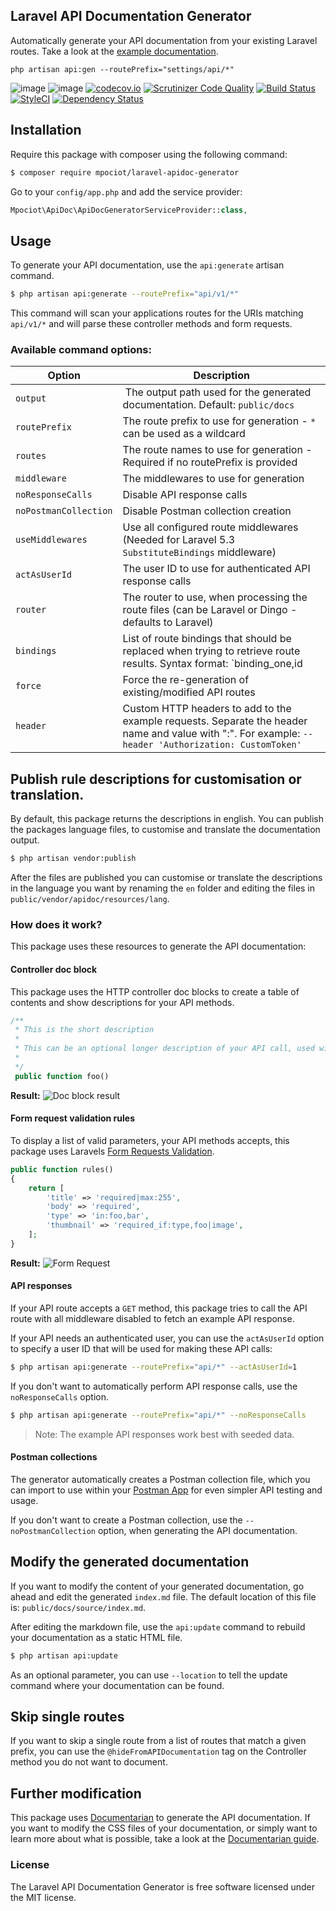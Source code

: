 ## Laravel API Documentation Generator

Automatically generate your API documentation from your existing Laravel routes. Take a look at the [example documentation](http://marcelpociot.com/whiteboard/).

`php artisan api:gen --routePrefix="settings/api/*"`

![image](http://img.shields.io/packagist/v/mpociot/laravel-apidoc-generator.svg?style=flat)
![image](http://img.shields.io/packagist/l/mpociot/laravel-apidoc-generator.svg?style=flat)
[![codecov.io](https://codecov.io/github/mpociot/laravel-apidoc-generator/coverage.svg?branch=master)](https://codecov.io/github/mpociot/laravel-apidoc-generator?branch=master)
[![Scrutinizer Code Quality](https://scrutinizer-ci.com/g/mpociot/laravel-apidoc-generator/badges/quality-score.png?b=master)](https://scrutinizer-ci.com/g/mpociot/laravel-apidoc-generator/?branch=master)
[![Build Status](https://travis-ci.org/mpociot/laravel-apidoc-generator.svg?branch=master)](https://travis-ci.org/mpociot/laravel-apidoc-generator)
[![StyleCI](https://styleci.io/repos/57999295/shield)](https://styleci.io/repos/57999295)
[![Dependency Status](https://www.versioneye.com/php/mpociot:laravel-apidoc-generator/dev-master/badge?style=flat)](https://www.versioneye.com/php/mpociot:laravel-apidoc-generator/dev-master)


## Installation

Require this package with composer using the following command:

```sh
$ composer require mpociot/laravel-apidoc-generator
```
Go to your `config/app.php` and add the service provider:

```php
Mpociot\ApiDoc\ApiDocGeneratorServiceProvider::class,
```

## Usage

To generate your API documentation, use the `api:generate` artisan command.

```sh
$ php artisan api:generate --routePrefix="api/v1/*"
```

This command will scan your applications routes for the URIs matching `api/v1/*` and will parse these controller methods and form requests.

### Available command options:

Option | Description
--------- | -------
`output` | The output path used for the generated documentation. Default: `public/docs`
`routePrefix` | The route prefix to use for generation - `*` can be used as a wildcard
`routes` | The route names to use for generation - Required if no routePrefix is provided
`middleware` | The middlewares to use for generation
`noResponseCalls` | Disable API response calls
`noPostmanCollection` | Disable Postman collection creation
`useMiddlewares` | Use all configured route middlewares (Needed for Laravel 5.3 `SubstituteBindings` middleware)
`actAsUserId` | The user ID to use for authenticated API response calls
`router` | The router to use, when processing the route files (can be Laravel or Dingo - defaults to Laravel)
`bindings` | List of route bindings that should be replaced when trying to retrieve route results. Syntax format: `binding_one,id|binding_two,id`
`force` | Force the re-generation of existing/modified API routes
`header` | Custom HTTP headers to add to the example requests. Separate the header name and value with ":". For example: `--header 'Authorization: CustomToken'`

## Publish rule descriptions for customisation or translation.

 By default, this package returns the descriptions in english. You can publish the packages language files, to customise and translate the documentation output.

 ```sh
 $ php artisan vendor:publish
 ```

 After the files are published you can customise or translate the descriptions in the language you want by renaming the `en` folder and editing the files in `public/vendor/apidoc/resources/lang`.


### How does it work?

This package uses these resources to generate the API documentation:

#### Controller doc block

This package uses the HTTP controller doc blocks to create a table of contents and show descriptions for your API methods.

```php
/**
 * This is the short description
 *
 * This can be an optional longer description of your API call, used within the documentation.
 *
 */
 public function foo()
```

**Result:** ![Doc block result](http://marcelpociot.com/documentarian/doc_block.png)

#### Form request validation rules

To display a list of valid parameters, your API methods accepts, this package uses Laravels [Form Requests Validation](https://laravel.com/docs/5.2/validation#form-request-validation).


```php
public function rules()
{
    return [
        'title' => 'required|max:255',
        'body' => 'required',
        'type' => 'in:foo,bar',
        'thumbnail' => 'required_if:type,foo|image',
    ];
}
```

**Result:** ![Form Request](http://marcelpociot.com/documentarian/form_request.png)

#### API responses

If your API route accepts a `GET` method, this package tries to call the API route with all middleware disabled to fetch an example API response. 

If your API needs an authenticated user, you can use the `actAsUserId` option to specify a user ID that will be used for making these API calls:

```sh
$ php artisan api:generate --routePrefix="api/*" --actAsUserId=1
```

If you don't want to automatically perform API response calls, use the `noResponseCalls` option.

```sh
$ php artisan api:generate --routePrefix="api/*" --noResponseCalls
```

> Note: The example API responses work best with seeded data.

#### Postman collections

The generator automatically creates a Postman collection file, which you can import to use within your [Postman App](https://www.getpostman.com/apps) for even simpler API testing and usage.

If you don't want to create a Postman collection, use the `--noPostmanCollection` option, when generating the API documentation.

## Modify the generated documentation

If you want to modify the content of your generated documentation, go ahead and edit the generated `index.md` file.
The default location of this file is: `public/docs/source/index.md`.
 
After editing the markdown file, use the `api:update` command to rebuild your documentation as a static HTML file.

```sh
$ php artisan api:update
```

As an optional parameter, you can use `--location` to tell the update command where your documentation can be found.

## Skip single routes

If you want to skip a single route from a list of routes that match a given prefix, you can use the `@hideFromAPIDocumentation` tag on the Controller method you do not want to document.

## Further modification

This package uses [Documentarian](https://github.com/mpociot/documentarian) to generate the API documentation. If you want to modify the CSS files of your documentation, or simply want to learn more about what is possible, take a look at the [Documentarian guide](http://marcelpociot.com/documentarian/installation).

### License

The Laravel API Documentation Generator is free software licensed under the MIT license.
